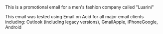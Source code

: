 This is a promotional email for a men's fashion company called "Luarini"

This email was tested using Email on Acid for all major email clients including:
Outlook (including legacy versions), GmailApple, iPhoneGoogle, Android 

